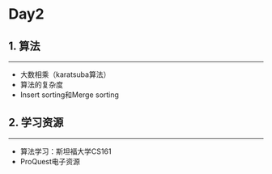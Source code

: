 # Day2

## 1. 算法

--------

- 大数相乘（karatsuba算法）
- 算法的复杂度
- Insert sorting和Merge sorting

## 2. 学习资源

---

- 算法学习：斯坦福大学CS161
- ProQuest电子资源

